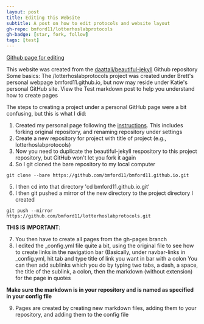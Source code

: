 ```yaml
---
layout: post
title: Editing this Website
subtitle: A post on how to edit protocols and website layout
gh-repo: bmford11/lotterhoslabprotocols
gh-badge: [star, fork, follow]
tags: [test]
---
```


[Github page for editing](https://github.com/DrK-Lo/lotterhoslabprotocols/tree/gh-pages)

This website was created from the [daattali/beautiful-jekyll](https://github.com/daattali/beautiful-jekyll#readme) Github repository
Some basics:
The /lotterhoslabprotocols project was created under Brett's personal webpage bmford11.github.io, but now may reside under Katie's personal GitHub site.
View the Test markdown post to help you understand how to create pages

The steps to creating a project under a personal GitHub page were a bit confusing, but this is what I did:
1. Created my personal page following the [instructions](https://github.com/daattali/beautiful-jekyll#readme).
This includes forking original repository, and renaming repository under settings
2. Create a new repository for project with title of project (e.g., lotterhoslabprotocols)
3. Now you need to duplicate the beautiful-jekyll respository to this project repository, but GitHub won't let you fork it again
4. So I git cloned the bare repository to my local computer

`git clone --bare https://github.com/bmford11/bmford11.github.io.git`

5. I then cd into that directory
'cd bmford11.github.io.git'
6. I then git pushed a mirror of the new directory to the project directory I created

`git push --mirror https://github.com/bmford11/lotterhoslabprotocols.git`

**THIS IS IMPORTANT**:

7. You then have to create all pages from the gh-pages branch
8. I edited the \_config.yml file quite a bit, using the original file to see how to create links in the navigation bar
(Basically, under navbar-links in \_config.yml, hit tab and type title of link you want in bar with a colon
You can then add sublinks which you do by typing two tabs, a dash, a space, the title of the sublink,  a colon, then the markdown (without extension) for the page in quotes

**Make sure the markdown is in your repository and is named as specified in your config file**

9. Pages are created by creating new markdown files, adding them to your repository, and adding them to the config file

